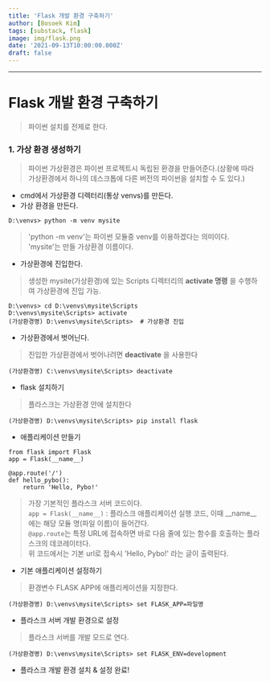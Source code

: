 ```yaml
---
title: 'Flask 개발 환경 구축하기'
author: [Bosoek Kim]
tags: [substack, flask]
image: img/flask.png
date: '2021-09-13T10:00:00.000Z'
draft: false
---
```


---

# Flask 개발 환경 구축하기

> 파이썬 설치를 전제로 한다.

### 1. 가상 환경 생성하기
> 파이썬 가상환경은 파이썬 프로젝트시 독립된 환경을 만들어준다.(상황에 따라 가상환경에서 하나의 데스크톱에 다른 버전의 파이썬을 설치할 수 도 있다.)

* cmd에서 가상환경 디렉터리(통상 venvs)를 만든다.
* 가상 환경을 만든다.
```
D:\venvs> python -m venv mysite
```
> 'python -m venv'는 파이썬 모듈중 venv를 이용하겠다는 의미이다.
> 'mysite'는 만들 가상환경 이름이다.

* 가상환경에 진입한다.
> 생성한 mysite(가상환경)에 있는 Scripts 디렉터리의 __activate 명령__ 을 수행하여 가상환경에 진입 가능.
```
D:\venvs> cd D:\venvs\mysite\Scripts
D:\venvs\mysite\Scripts> activate
(가상환경명) D:\venvs\mysite\Scripts>  # 가상환경 진입
```

* 가상환경에서 벗어닌다.
> 진입한 가상환경에서 벗어나려면 __deactivate__ 을 사용한다
```
(가상환경명) C:\venvs\mysite\Scripts> deactivate
```

* flask 설치하기
> 플라스크는 가상환경 안에 설치한다
```
(가상환경명) D:\venvs\mysite\Scripts> pip install flask
```

* 애플리케이션 만들기
```
from flask import Flask
app = Flask(__name__)

@app.route('/')
def hello_pybo():
    return 'Hello, Pybo!'
```
> 가장 기본적인 플라스크 서버 코드이다.   
> ```app = Flask(__name__)``` : 플라스크 애플리케이션 실행 코드, 이때 __name__에는 해당 모듈 명(파일 이름)이 들어간다.   
> ```@app.route```는 특정 URL에 접속하면 바로 다음 줄에 있는 함수를 호출하는 플라스크의 데코레이터다.   
> 위 코드에서는 기본 url로 접속시 'Hello, Pybo!' 라는 글이 출력된다.

* 기본 애플리케이션 설정하기
> 환경변수 FLASK APP에 애플리케이션을 지정한다.
```
(가상환경명) D:\venvs\mysite\Scripts> set FLASK_APP=파일명
```

* 플라스크 서버 개발 환경으로 설정
> 플라스크 서버를 개발 모드로 연다.
```
(가상환경명) D:\venvs\mysite\Scripts> set FLASK_ENV=development
```

* 플라스크 개발 환경 설치 & 설정 완료!
